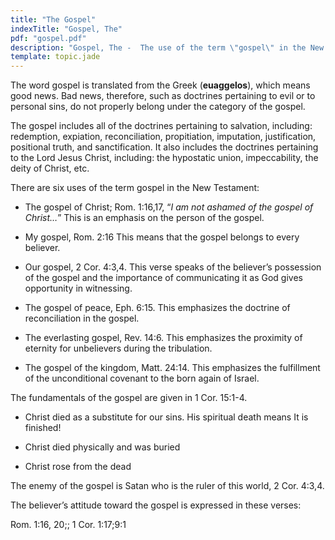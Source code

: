 ```yaml
---
title: "The Gospel"
indexTitle: "Gospel, The"
pdf: "gospel.pdf"
description: "Gospel, The -  The use of the term \"gospel\" in the New Testament - the \"good news\" of salvation."
template: topic.jade
---
```


The word gospel is translated from the Greek (**euaggelos**), which means good news. Bad news, therefore, such as doctrines pertaining to evil or to personal sins, do not properly belong under the category of the gospel.

The gospel includes all of the doctrines pertaining to salvation, including: redemption, expiation, reconciliation, propitiation, imputation, justification, positional truth, and sanctification. It also includes the doctrines pertaining to the Lord Jesus Christ, including: the hypostatic union, impeccability, the deity of Christ, etc.

There are six uses of the term gospel in the New Testament:

* The gospel of Christ; Rom. 1:16,17, “_I am not ashamed of the gospel of Christ…_” This is an emphasis on the person of the gospel.

* My gospel, Rom. 2:16 This means that the gospel belongs to every
believer.

* Our gospel, 2 Cor. 4:3,4. This verse speaks of the believer’s possession of the gospel and the importance of communicating it as God gives opportunity in witnessing.

* The gospel of peace, Eph. 6:15. This emphasizes the doctrine of reconciliation in the gospel.

* The everlasting gospel, Rev. 14:6. This emphasizes the proximity of eternity for unbelievers during the tribulation.

* The gospel of the kingdom, Matt. 24:14. This emphasizes the fulfillment of the unconditional covenant to the born again of Israel.

The fundamentals of the gospel are given in 1 Cor. 15:1-4.

* Christ died as a substitute for our sins. His spiritual death means It is finished!

* Christ died physically and was buried

* Christ rose from the dead

The enemy of the gospel is Satan who is the ruler of this world, 2 Cor. 4:3,4.

The believer’s attitude toward the gospel is expressed in these verses:

Rom. 1:16, 20;; 1 Cor. 1:17;9:1
